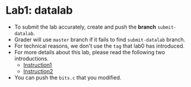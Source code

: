 # Lab1: datalab

- To submit the lab accurately, create and push the **branch** `submit-datalab`.
- Grader will use `master` branch if it fails to find `submit-datalab` branch.
- For technical reasons, we don't use the `tag` that lab0 has introduced.
- For more details about this lab, please read the following two introductions.
    - [Instruction1](datalab.pdf)
    - [Instruction2](README.txt)
- You can push the `bits.c` that you modified.
